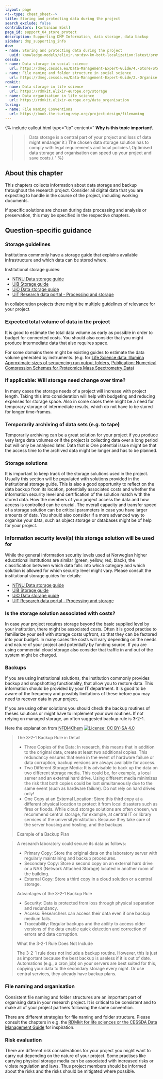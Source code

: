 ```yaml
---
layout: page
<!--type: cheat_sheet-->
title: Storing and protecting data during the project
search_exclude: false
contributors: [Korbinian Bösl]
page_id: support_04_store_protect
description: Supporting DMP Information, data storage, data backup
sidebar: dmp_supporting_info
dsw:
- name: Storing and protecting data during the project
  uuid: knowledge-models/elixir.no:dsw-km-bott-localization:latest/preview?questionUuid=b11a3987-d7fa-4e9e-9ab5-48a6f2ffc2b0
cessda:
- name: Data storage in social science
  url: https://dmeg.cessda.eu/Data-Management-Expert-Guide/4.-Store/Storage
- name: File naming and folder structure in social science
  url: https://dmeg.cessda.eu/Data-Management-Expert-Guide/2.-Organise-Document/Designing-a-data-file-structure
rdmkit:
- name: Data storage in life science
  url: https://rdmkit.elixir-europe.org/storage
- name: Data organisation in life science
  url: https://rdmkit.elixir-europe.org/data_organisation
turing:
- name: File Naming Conventions
  url: https://book.the-turing-way.org/project-design/filenaming
---
```


{% include callout.html type="tip" content="
**Why is this topic important**\\
>> Data storage is a central part of your project and loss of data might endanger it.\\
>> The chosen data storage solution has to comply with legal requirements and local policies.\\
>> Optimised data storage and organisation can speed up your project and save costs.\\
" %}

## About this chapter
This chapters collects information about data storage and backup throughout the research project. Consider all digital data that you are expecting to handle in the course of the project, including working documents.

If specific solutions are chosen during data processing and analysis or preservation, this may be specified in the respective chapters.

## Question-specific guidance

### Storage guidelines
Institutions commonly have a storage guide that explains available infrastructure and which data can be stored where.

Institutional storage guides:
* [NTNU Data storage guide](https://i.ntnu.no/wiki/-/wiki/English/Data+storage+guide)
* [UiB Storage guide](https://www.uib.no/en/foremployees/153608/storage-guide)
* [UiO Data storage guide](https://www.uio.no/english/services/it/security/lsis/storage-guide.html)
* [UiT Research data portal - Processing and storage](https://en.uit.no/research/research-dataportal/art?p_document_id=729174)

In collaboration projects there might be multiple guidelines of relevance for your project.

### Expected total volume of data in the project
It is good to estimate the total data volume as early as possible in order to budget for connected costs. You should also consider that you might produce intermediate data that also requires space.

For some domains there might be existing guides to estimate the data volume generated by instruments. (e.g. for [Life Science data: Illumina  Approximate sizes of sequencing run output folders](https://support.illumina.com/bulletins/2018/01/approximate-sizes-of-sequencing-run-output-folders.html), [Publication: Numerical Compression Schemes for Proteomics Mass Spectrometry Data](https://doi.org/10.1074/mcp.O114.037879))

### If applicable: Will storage need change over time?

In many cases the storage needs of a project will increase with project length. Taking this into consideration will help with budgeting and reducing expenses for storage space. Also in some cases there might be a need for temporary storage of intermediate results, which do not have to be stored for longer time-frames.

### Temporarily archiving of data sets (e.g. to tape)
Temporarily archiving can be a great solution for your project if you produce very large data volumes or if the project is collecting data over a long period but will only be analysed later. Data that is 
One potential issue might be that the access time to the archived data might be longer and has to be planned.

### Storage solutions
It is important to keep track of the storage solutions used in the project. Usually this section will be populated with solutions provided in the institutional storage guide. This is also a good opportunity to reflect on the data backup from its location, potentially associated costs and whether the information security level and certification of the solution match with the stored data. 
How the members of your project access the data and how access is controlled can be crucial. The overall capacity and transfer speed of a storage solution can be critical parameters in case you have larger amounts of data.
You should also consider if a more advanced way to organise your data, such as object storage or databases might be of help for your project.

### Information security level(s) this storage solution will be used for
While the general information security levels used at Norwegian higher educational institutions are similar (green, yellow, red, black), the classification between which data falls into which category and which solution is allowed for which security level might vary. Please consult the institutional storage guides for details:

* [NTNU Data storage guide](https://i.ntnu.no/wiki/-/wiki/English/Data+storage+guide)
* [UiB Storage guide](https://www.uib.no/en/foremployees/153608/storage-guide)
* [UiO Data storage guide](https://www.uio.no/english/services/it/security/lsis/storage-guide.html)
* [UiT Research data portal - Processing and storage](https://en.uit.no/research/research-dataportal/art?p_document_id=729174)

### Is the storage solution associated with costs?
In case your project requires storage beyond the basic supplied level by your institution, there might be associated costs. Often it is good practise to familiarize your self with storage costs upfront, so that they can be factored into your budget. In many cases the costs will vary depending on the needs and nature of your project and potentially by funding source. If you are using commercial cloud storage also consider that traffic in and out of the system might be charged.

### Backups
If you are using institutional solutions, the institution commonly provides backup and snapshotting functionality, that allow you to restore data. This information should be provided by your IT department. It is good to be aware of the frequency and possibly limitations of these before you may need to recover data in your project.

If you are using other solutions you should check the backup routines of theses solutions or might have to implement your own routines.
If not relying on managed storage, an often suggested backup rule is 3-2-1.

Here the explanation from [NFDI4Chem](https://www.nfdi4chem.de/3-2-1-rule/) [![License: CC BY-SA 4.0](https://img.shields.io/badge/License-CC_BY--SA_4.0-lightgrey.svg)](https://creativecommons.org/licenses/by-sa/4.0/)
> The 3-2-1 Backup Rule in Detail
> * Three Copies of the Data: In research, this means that in addition to the original data, create at least two additional copies. This redundancy ensures that even in the event of hardware failure or data corruption, backup versions are always available for access.
> * Two Different Storage Media: It is advisable to back up the data on two different storage media. This could be, for example, a local server and an external hard drive. Using different media minimizes the risk that both copies could be lost simultaneously due to the same event (such as hardware failure). Do not rely on hard drives only!
> * One Copy at an External Location: Store this third copy at a different physical location to protect it from local disasters such as fires or floods. While cloud storage solutions are often chosen, we recommend central storage, for example, at central IT or library services of the university/institution. Because they take care of the server housing and hosting, and the backups.
>
> Example of a Backup Plan

> A research laboratory could secure its data as follows:
> * Primary Copy: Store the original data on the laboratory server with regularly maintaining and backup procedures.
> * Secondary Copy: Store a second copy on an external hard drive or a NAS (Network Attached Storage) located in another room of the building.
> * External Copy: Store a third copy in a cloud solution or a central storage.
>
> Advantages of the 3-2-1 Backup Rule
> * Security: Data is protected from loss through physical separation and redundancy.
> * Access: Researchers can access their data even if one backup medium fails.
> * Traceability: Regular backups and the ability to access older versions of the data enable quick detection and correction of errors and data corruption.
>
> What the 3-2-1 Rule Does Not Include
>
> The 3-2-1 rule does not include a backup routine. However, this is just as important because the best backup is useless if it is out of date. Automations (e.g., a cron job) on your servers are best suited for this, copying your data to the secondary storage every night. Or use central services, they already have backup plans.

### File naming and organisation
Consistent file naming and folder structures are an important part of organising data in your research project. It is critical to be consistent and to make all of your project partners following the same convention.

There are different strategies for file naming and folder structure. Please consult the chapters in e.g. the [RDMkit for life sciences or the CESSDA Data Management Guide](support_04_store_protect#further-resources) for inspiration.

### Risk evaluation
There are different risk considerations for your project you might want to carry out depending on the nature of your project. Some practises like carrying physical storage media can be associated with increased risks or violate regulation and laws. Thus project members should be informed about the risks and the risks should be mitigated where possible.
